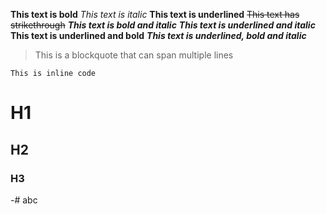 **This text is bold**
*This text is italic*
__This text is underlined__
~~This text has strikethrough~~
***This text is bold and italic***
__*This text is underlined and italic*__
__**This text is underlined and bold**__
__***This text is underlined, bold and italic***__



> This is a blockquote
> that can span multiple lines

`This is inline code`

# H1
## H2
### H3

-# abc